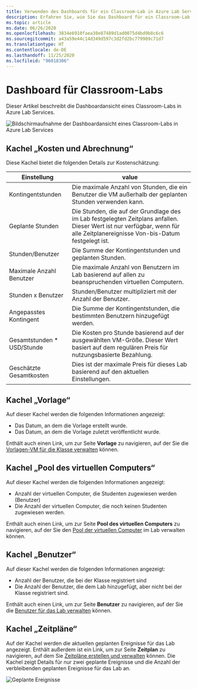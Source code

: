 ```yaml
---
title: Verwenden des Dashboards für ein Classroom-Lab in Azure Lab Services | Microsoft-Dokumentation
description: Erfahren Sie, wie Sie das Dashboard für ein Classroom-Lab in Azure Lab Services verwenden.
ms.topic: article
ms.date: 06/26/2020
ms.openlocfilehash: 3834e6910faea38e87489d1ad0075d4bd9b8c6c6
ms.sourcegitcommit: a43a59e44c14d349d597c3d2fd2bc779989c71d7
ms.translationtype: HT
ms.contentlocale: de-DE
ms.lasthandoff: 11/25/2020
ms.locfileid: "96018306"
---
```

# <a name="dashboard-for-classroom-labs"></a>Dashboard für Classroom-Labs
Dieser Artikel beschreibt die Dashboardansicht eines Classroom-Labs in Azure Lab Services. 

![Bildschirmaufnahme der Dashboardansicht eines Classroom-Labs in Azure Lab Services](./media/use-dashboard/dashboard.png)

## <a name="costs-and-billing-tile"></a>Kachel „Kosten und Abrechnung“
Diese Kachel bietet die folgenden Details zur Kostenschätzung:

| Einstellung | value | 
| ------- | ----- | 
| Kontingentstunden | Die maximale Anzahl von Stunden, die ein Benutzer die VM außerhalb der geplanten Stunden verwenden kann. |
| Geplante Stunden | Die Stunden, die auf der Grundlage des im Lab festgelegten Zeitplans anfallen. Dieser Wert ist nur verfügbar, wenn für alle Zeitplanereignisse Von-bis-Datum festgelegt ist. |
| Stunden/Benutzer | Die Summe der Kontingentstunden und geplanten Stunden. |
| Maximale Anzahl Benutzer | Die maximale Anzahl von Benutzern im Lab basierend auf allen zu beanspruchenden virtuellen Computern. |
| Stunden x Benutzer | Stunden/Benutzer multipliziert mit der Anzahl der Benutzer. |
| Angepasstes Kontingent | Die Summe der Kontingentstunden, die bestimmten Benutzern hinzugefügt werden. |
| Gesamtstunden * USD/Stunde | Die Kosten pro Stunde basierend auf der ausgewählten VM-Größe. Dieser Wert basiert auf dem regulären Preis für nutzungsbasierte Bezahlung. |
| Geschätzte Gesamtkosten | Dies ist der maximale Preis für dieses Lab basierend auf den aktuellen Einstellungen. |

## <a name="template-tile"></a>Kachel „Vorlage“
Auf dieser Kachel werden die folgenden Informationen angezeigt:

- Das Datum, an dem die Vorlage erstellt wurde. 
- Das Datum, an dem die Vorlage zuletzt veröffentlicht wurde. 

Enthält auch einen Link, um zur Seite **Vorlage** zu navigieren, auf der Sie die [Vorlagen-VM für die Klasse verwalten](how-to-create-manage-template.md) können. 

## <a name="virtual-machine-pool-tile"></a>Kachel „Pool des virtuellen Computers“

Auf dieser Kachel werden die folgenden Informationen angezeigt:

- Anzahl der virtuellen Computer, die Studenten zugewiesen werden (Benutzer)
- Die Anzahl der virtuellen Computer, die noch keinen Studenten zugewiesen werden.

Enthält auch einen Link, um zur Seite **Pool des virtuellen Computers** zu navigieren, auf der Sie den [Pool der virtuellen Computer](how-to-set-virtual-machine-passwords.md) im Lab verwalten können. 

## <a name="users-tile"></a>Kachel „Benutzer“

Auf dieser Kachel werden die folgenden Informationen angezeigt:

- Anzahl der Benutzer, die bei der Klasse registriert sind
- Die Anzahl der Benutzer, die dem Lab hinzugefügt, aber nicht bei der Klasse registriert sind. 

Enthält auch einen Link, um zur Seite **Benutzer** zu navigieren, auf der Sie die [Benutzer für das Lab verwalten](how-to-configure-student-usage.md) können. 

## <a name="schedules-tile"></a>Kachel „Zeitpläne“
Auf der Kachel werden die aktuellen geplanten Ereignisse für das Lab angezeigt. Enthält außerdem ist ein Link, um zur Seite **Zeitplan** zu navigieren, auf dem Sie [Zeitpläne erstellen und verwalten](how-to-create-schedules.md) können. Die Kachel zeigt Details für nur zwei geplante Ereignisse und die Anzahl der verbleibenden geplanten Ereignisse für das Lab an. 

![Geplante Ereignisse](./media/use-dashboard/scheduled-events.png)

